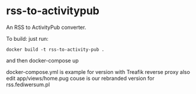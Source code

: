 # rss-to-activitypub
An RSS to ActivityPub converter.


To build:
just run:
```
docker build -t rss-to-activity-pub .
```
and then
docker-compose up

docker-compose.yml is example for version with Treafik reverse proxy
also edit app/views/home.pug couse is our rebranded version for rss.fediwersum.pl 
